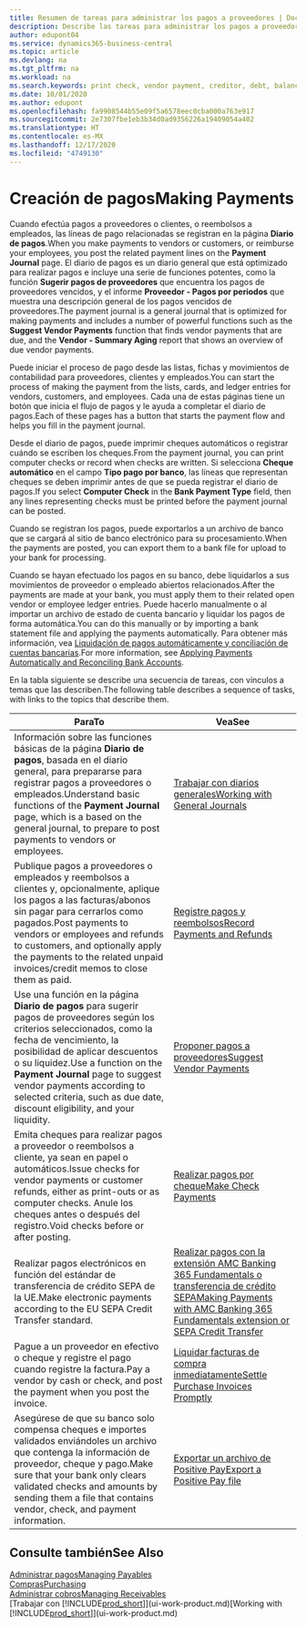 ```yaml
---
title: Resumen de tareas para administrar los pagos a proveedores | Documentos de Microsoft
description: Describe las tareas para administrar los pagos a proveedores o acreedores, incluido el registro de líneas de pago y la obtención de un resumen del saldo vencido.
author: edupont04
ms.service: dynamics365-business-central
ms.topic: article
ms.devlang: na
ms.tgt_pltfrm: na
ms.workload: na
ms.search.keywords: print check, vendor payment, creditor, debt, balance due, AP
ms.date: 10/01/2020
ms.author: edupont
ms.openlocfilehash: fa9908544b55e09f5a6578eec0cba000a763e917
ms.sourcegitcommit: 2e7307fbe1eb3b34d0ad9356226a19409054a402
ms.translationtype: HT
ms.contentlocale: es-MX
ms.lasthandoff: 12/17/2020
ms.locfileid: "4749130"
---
```

# <a name="making-payments"></a><span data-ttu-id="69d96-103">Creación de pagos</span><span class="sxs-lookup"><span data-stu-id="69d96-103">Making Payments</span></span>

<span data-ttu-id="69d96-104">Cuando efectúa pagos a proveedores o clientes, o reembolsos a empleados, las líneas de pago relacionadas se registran en la página **Diario de pagos**.</span><span class="sxs-lookup"><span data-stu-id="69d96-104">When you make payments to vendors or customers, or reimburse your employees, you post the related payment lines on the **Payment Journal** page.</span></span> <span data-ttu-id="69d96-105">El diario de pagos es un diario general que está optimizado para realizar pagos e incluye una serie de funciones potentes, como la función **Sugerir pagos de proveedores** que encuentra los pagos de proveedores vencidos, y el informe **Proveedor - Pagos por periodos** que muestra una descripción general de los pagos vencidos de proveedores.</span><span class="sxs-lookup"><span data-stu-id="69d96-105">The payment journal is a general journal that is optimized for making payments and includes a number of powerful functions such as the **Suggest Vendor Payments** function that finds vendor payments that are due, and the **Vendor - Summary Aging** report that shows an overview of due vendor payments.</span></span>  

<span data-ttu-id="69d96-106">Puede iniciar el proceso de pago desde las listas, fichas y movimientos de contabilidad para proveedores, clientes y empleados.</span><span class="sxs-lookup"><span data-stu-id="69d96-106">You can start the process of making the payment from the lists, cards, and ledger entries for vendors, customers, and employees.</span></span> <span data-ttu-id="69d96-107">Cada una de estas páginas tiene un botón que inicia el flujo de pagos y le ayuda a completar el diario de pagos.</span><span class="sxs-lookup"><span data-stu-id="69d96-107">Each of these pages has a button that starts the payment flow and helps you fill in the payment journal.</span></span>  

<span data-ttu-id="69d96-108">Desde el diario de pagos, puede imprimir cheques automáticos o registrar cuándo se escriben los cheques.</span><span class="sxs-lookup"><span data-stu-id="69d96-108">From the payment journal, you can print computer checks or record when checks are written.</span></span> <span data-ttu-id="69d96-109">Si selecciona **Cheque automático** en el campo **Tipo pago por banco**, las líneas que representan cheques se deben imprimir antes de que se pueda registrar el diario de pagos.</span><span class="sxs-lookup"><span data-stu-id="69d96-109">If you select **Computer Check** in the **Bank Payment Type** field, then any lines representing checks must be printed before the payment journal can be posted.</span></span>

<span data-ttu-id="69d96-110">Cuando se registran los pagos, puede exportarlos a un archivo de banco que se cargará al sitio de banco electrónico para su procesamiento.</span><span class="sxs-lookup"><span data-stu-id="69d96-110">When the payments are posted, you can export them to a bank file for upload to your bank for processing.</span></span>

<span data-ttu-id="69d96-111">Cuando se hayan efectuado los pagos en su banco, debe liquidarlos a sus movimientos de proveedor o empleado abiertos relacionados.</span><span class="sxs-lookup"><span data-stu-id="69d96-111">After the payments are made at your bank, you must apply them to their related open vendor or employee ledger entries.</span></span> <span data-ttu-id="69d96-112">Puede hacerlo manualmente o al importar un archivo de estado de cuenta bancario y liquidar los pagos de forma automática.</span><span class="sxs-lookup"><span data-stu-id="69d96-112">You can do this manually or by importing a bank statement file and applying the payments automatically.</span></span> <span data-ttu-id="69d96-113">Para obtener más información, vea [Liquidación de pagos automáticamente y conciliación de cuentas bancarias](receivables-apply-payments-auto-reconcile-bank-accounts.md).</span><span class="sxs-lookup"><span data-stu-id="69d96-113">For more information, see [Applying Payments Automatically and Reconciling Bank Accounts](receivables-apply-payments-auto-reconcile-bank-accounts.md).</span></span>

<span data-ttu-id="69d96-114">En la tabla siguiente se describe una secuencia de tareas, con vínculos a temas que las describen.</span><span class="sxs-lookup"><span data-stu-id="69d96-114">The following table describes a sequence of tasks, with links to the topics that describe them.</span></span>

| <span data-ttu-id="69d96-115">Para</span><span class="sxs-lookup"><span data-stu-id="69d96-115">To</span></span> | <span data-ttu-id="69d96-116">Vea</span><span class="sxs-lookup"><span data-stu-id="69d96-116">See</span></span> |
| --- | --- |
|<span data-ttu-id="69d96-117">Información sobre las funciones básicas de la página **Diario de pagos**, basada en el diario general, para prepararse para registrar pagos a proveedores o empleados.</span><span class="sxs-lookup"><span data-stu-id="69d96-117">Understand basic functions of the **Payment Journal** page, which is a based on the general journal, to prepare to post payments to vendors or employees.</span></span>|[<span data-ttu-id="69d96-118">Trabajar con diarios generales</span><span class="sxs-lookup"><span data-stu-id="69d96-118">Working with General Journals</span></span>](ui-work-general-journals.md)|
|<span data-ttu-id="69d96-119">Publique pagos a proveedores o empleados y reembolsos a clientes y, opcionalmente, aplique los pagos a las facturas/abonos sin pagar para cerrarlos como pagados.</span><span class="sxs-lookup"><span data-stu-id="69d96-119">Post payments to vendors or employees and refunds to customers, and optionally apply the payments to the related unpaid invoices/credit memos to close them as paid.</span></span>|[<span data-ttu-id="69d96-120">Registre pagos y reembolsos</span><span class="sxs-lookup"><span data-stu-id="69d96-120">Record Payments and Refunds</span></span>](payables-how-post-payments-refunds.md)|
| <span data-ttu-id="69d96-121">Use una función en la página **Diario de pagos** para sugerir pagos de proveedores según los criterios seleccionados, como la fecha de vencimiento, la posibilidad de aplicar descuentos o su liquidez.</span><span class="sxs-lookup"><span data-stu-id="69d96-121">Use a function on the **Payment Journal** page to suggest vendor payments according to selected criteria, such as due date, discount eligibility, and your liquidity.</span></span> |[<span data-ttu-id="69d96-122">Proponer pagos a proveedores</span><span class="sxs-lookup"><span data-stu-id="69d96-122">Suggest Vendor Payments</span></span>](payables-how-suggest-vendor-payments.md) |
| <span data-ttu-id="69d96-123">Emita cheques para realizar pagos a proveedor o reembolsos a cliente, ya sean en papel o automáticos.</span><span class="sxs-lookup"><span data-stu-id="69d96-123">Issue checks for vendor payments or customer refunds, either as print-outs or as computer checks.</span></span> <span data-ttu-id="69d96-124">Anule los cheques antes o después del registro.</span><span class="sxs-lookup"><span data-stu-id="69d96-124">Void checks before or after posting.</span></span> |[<span data-ttu-id="69d96-125">Realizar pagos por cheque</span><span class="sxs-lookup"><span data-stu-id="69d96-125">Make Check Payments</span></span>](payables-how-work-checks.md) |
|<span data-ttu-id="69d96-126">Realizar pagos electrónicos en función del estándar de transferencia de crédito SEPA de la UE.</span><span class="sxs-lookup"><span data-stu-id="69d96-126">Make electronic payments according to the EU SEPA Credit Transfer standard.</span></span>|[<span data-ttu-id="69d96-127">Realizar pagos con la extensión AMC Banking 365 Fundamentals o transferencia de crédito SEPA</span><span class="sxs-lookup"><span data-stu-id="69d96-127">Making Payments with AMC Banking 365 Fundamentals extension or SEPA Credit Transfer</span></span>](finance-make-payments-with-bank-data-conversion-service-or-sepa-credit-transfer.md)|
| <span data-ttu-id="69d96-128">Pague a un proveedor en efectivo o cheque y registre el pago cuando registre la factura.</span><span class="sxs-lookup"><span data-stu-id="69d96-128">Pay a vendor by cash or check, and post the payment when you post the invoice.</span></span> |[<span data-ttu-id="69d96-129">Liquidar facturas de compra inmediatamente</span><span class="sxs-lookup"><span data-stu-id="69d96-129">Settle Purchase Invoices Promptly</span></span>](finance-how-to-settle-purchase-invoices-promptly.md) |
| <span data-ttu-id="69d96-130">Asegúrese de que su banco solo compensa cheques e importes validados enviándoles un archivo que contenga la información de proveedor, cheque y pago.</span><span class="sxs-lookup"><span data-stu-id="69d96-130">Make sure that your bank only clears validated checks and amounts by sending them a file that contains vendor, check, and payment information.</span></span> |[<span data-ttu-id="69d96-131">Exportar un archivo de Positive Pay</span><span class="sxs-lookup"><span data-stu-id="69d96-131">Export a Positive Pay file</span></span>](finance-how-positive-pay.md) |

## <a name="see-also"></a><span data-ttu-id="69d96-132">Consulte también</span><span class="sxs-lookup"><span data-stu-id="69d96-132">See Also</span></span>
[<span data-ttu-id="69d96-133">Administrar pagos</span><span class="sxs-lookup"><span data-stu-id="69d96-133">Managing Payables</span></span>](payables-manage-payables.md)  
[<span data-ttu-id="69d96-134">Compras</span><span class="sxs-lookup"><span data-stu-id="69d96-134">Purchasing</span></span>](purchasing-manage-purchasing.md)  
[<span data-ttu-id="69d96-135">Administrar cobros</span><span class="sxs-lookup"><span data-stu-id="69d96-135">Managing Receivables</span></span>](receivables-manage-receivables.md)  
<span data-ttu-id="69d96-136">[Trabajar con [!INCLUDE[prod_short](includes/prod_short.md)]](ui-work-product.md)</span><span class="sxs-lookup"><span data-stu-id="69d96-136">[Working with [!INCLUDE[prod_short](includes/prod_short.md)]](ui-work-product.md)</span></span>  
